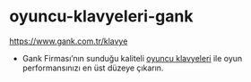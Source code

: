 # oyuncu-klavyeleri-gank
https://www.gank.com.tr/klavye


- Gank Firması’nın sunduğu kaliteli [oyuncu klavyeleri](https://www.gank.com.tr/klavye) ile oyun performansınızı en üst düzeye çıkarın.
